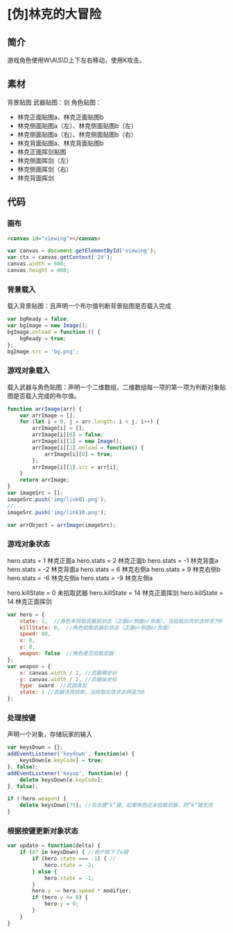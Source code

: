 # [伪]林克的大冒险
## 简介
游戏角色使用W\A\S\D上下左右移动，使用K攻击。
## 素材
背景贴图
武器贴图：剑
角色贴图：
* 林克正面贴图a、林克正面贴图b
* 林克侧面贴图a（左）、林克侧面贴图b（左）
* 林克侧面贴图a（右）、林克侧面贴图b（右）
* 林克背面贴图a、林克背面贴图b
* 林克正面挥剑贴图
* 林克侧面挥剑（左）
* 林克侧面挥剑（右）
* 林克背面挥剑

## 代码
### 画布
```html
<canvas id="viewing"></canvas>
```
```javascript
var canvas = document.getElementById('viewing');
var ctx = canvas.getContext('2d');
canvas.width = 600;
canvas.height = 400;
```
### 背景载入
载入背景贴图：且声明一个布尔值判断背景贴图是否载入完成
```javascript
var bgReady = false;
var bgImage = new Image();
bgImage.onload = function () {
    bgReady = true;
};
bgImage.src = 'bg.png';
```
### 游戏对象载入
载入武器与角色贴图：声明一个二维数组，二维数组每一项的第一项为判断对象贴图是否载入完成的布尔值。
```javascript
function arrImage(arr) {
    var arrImage = [];
    for (let i = 0, j = arr.length; i < j; i++) {
        arrImage[i] = [];
        arrImage[i][0] = false;
        arrImage[i][1] = new Image();
        arrImage[i][1].onload = function() {
            arrImage[i][0] = true;
        };
        arrImage[i][1].src = arr[i];
    }
    return arrImage;
}
var imageSrc = [];
imageSrc.push('img/link01.png');
//...
imageSrc.push('img/link10.png');

var arrObject = arrImage(imageSrc);
```
### 游戏对象状态
hero.stats = 1 林克正面a
hero.stats = 2 林克正面b
hero.stats = -1 林克背面a
hero.stats = -2 林克背面a
hero.stats = 6 林克右侧a
hero.stats = 9 林克右侧b
hero.stats = -6 林克左侧a
hero.stats = -9 林克左侧a

hero.killState = 0 未拾取武器
hero.killState = 14 林克正面挥剑
hero.killState = 14 林克正面挥剑
```javascript
var hero = {
    state: 1,  //角色未拾取武器前状态（正面or侧面or背面），当拾取后改状态转变为0
    killState: 0,  //角色拾取武器后状态（正面or侧面or背面）
    speed: 80,
    x: 0,
    y: 0,
    weapon: false  //角色是否拾取武器
};
var weapon = {
    x: canvas.width / 2, //武器横坐标
    y: canvas.width / 2, //武器纵坐标
    type: sward  //武器类型
	state: 1 //武器违背拾取，当拾取后改状态转变为0
};
```
### 处理按键
声明一个对象，存储玩家的输入
```javascript
var keysDown = {};
addEventListener('keydown', function(e) {
    keysDown[e.keyCode] = true;
}, false);
addEventListener('keyup', function(e) {
    delete keysDown[e.keyCode];
}, false);
```
```javascript
if (!hero.weapon) {
    delete keysDown[75]; //攻击键“k”键，如果角色还未拾取武器，则“k”键无效
}
```
### 根据按键更新对象状态
```javascript
var update = function(delta) {
    if (87 in keysDown) { //用户按下了w键
        if (hero.state === -1) { //
            hero.state = -2;
        } else {
            hero.state = -1;
        }
        hero.y -= hero.speed * modifier;
        if (hero.y <= 0) {
            hero.y = 0;
        }
    }
}
```